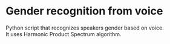 # Gender recognition from voice
Python script that recognizes speakers gender based on voice.  
It uses Harmonic Product Spectrum algorithm.
